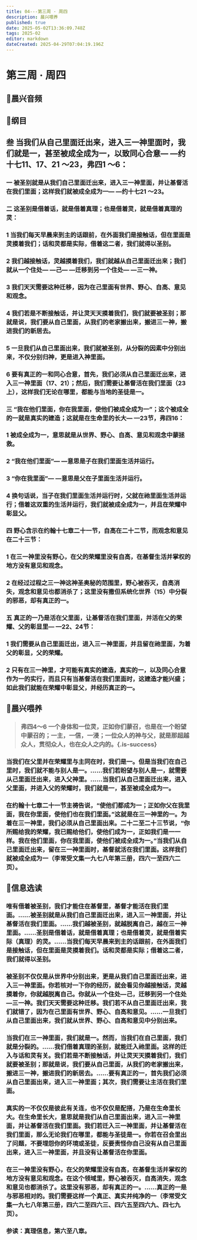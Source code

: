 ```yaml
---
title: 04---第三周 · 周四
description: 晨兴喂养
published: true
date: 2025-05-02T13:36:09.748Z
tags: 2025-02
editor: markdown
dateCreated: 2025-04-29T07:04:19.196Z
---
```


# 第三周 · 周四
## 🎵晨兴音频

## 📖纲目

## 叁   当我们从自己里面迁出来，进入三一神里面时，我们就是一，甚至被成全成为一，以致同心合意— —约十七11、17、21 ～23，弗四1 ～6：

### 一   被圣别就是从我们自己里面迁出来，进入三一神里面，并让基督活在我们里面；这样我们就被成全成为一— —约十七21 ～23。

### 二   这圣别是借着话，就是借着真理；也是借着灵，就是借着真理的灵：

### 1   当我们每天早晨来到主的话跟前，在外面我们是接触话，但在里面是灵摸着我们；话和灵都是实际，借着这二者，我们就得以圣别。

### 2   我们越接触话，灵越摸着我们，我们就越从自己里面迁出来；我们就从一个住处— —己— —迁移到另一个住处— —三一神。

### 3   我们天天需要这种迁移，因为在己里面有世界、野心、自高、意见和观念。

### 4   我们若是不断接触话，并让灵天天摸着我们，我们就要被圣别；那就是说，我们要从自己里面，从我们的老家搬出来，搬进三一神，搬进我们的新居去。

### 5   一旦我们从自己里面出来，我们就被圣别，从分裂的因素中分别出来，不仅分别归神，更是进入神里面。

### 6   要有真正的一和同心合意，首先，我们必须从自己里面迁出来，进入三一神里面（17、21）；然后，我们需要让基督活在我们里面（23上），这样我们无论在哪里，都能与当地的圣徒是一。

### 三   “我在他们里面，你在我里面，使他们被成全成为一”；这个被成全的一就是真实的建造；这就是在生命里的长大— —23节，弗四16：

### 1   被成全成为一，意思就是从世界、野心、自高、意见和观念中蒙拯救。

### 2   “我在他们里面”— —意思是子在我们里面生活并运行。

### 3   “你在我里面”— —意思是父在子里面生活并运行。

### 4   换句话说，当子在我们里面生活并运行时，父就在祂里面生活并运行；借着这双重的生活并运行，我们就被成全成为一，并且在荣耀中彰显父。

### 四   野心含示在约翰十七章二十一节，自高在二十二节，而观念和意见在二十三节：

### 1   在三一神里没有野心，在父的荣耀里没有自高，在基督生活并掌权的地方没有意见和观念。

### 2   在经过过程之三一神这神圣奥秘的范围里，野心被吞灭，自高消失，观念和意见也都消杀了；这里没有撒但系统化世界（15）中分裂的邪恶，却有真正的一。

### 五   真正的一乃是活在父里面，让基督活在我们里面，并活在父的荣耀、父的彰显里— —22、24节：

### 1   我们需要从自己里面迁出，进入三一神里面，并且留在祂里面，为着父的彰显，父的荣耀。

### 2   只有在三一神里，才可能有真实的建造，真实的一，以及同心合意作为一的实行，而且只有当基督活在我们里面时，这建造才能兴盛；如此我们就能在荣耀中彰显父，并经历真正的一。

## 📖晨兴喂养

>### 弗四4～6    一个身体和一位灵，正如你们蒙召，也是在一个盼望中蒙召的；一主，一信，一浸；一位众人的神与父，就是那超越众人，贯彻众人，也在众人之内的。{.is-success}

### 当我们在父里并在荣耀里与主同在时，我们是一。但是当我们在自己里时，我们就不能与别人是一。……我们若盼望与别人是一，就需要从己里面迁出来，进入父神里。……当我们从自己里面迁出来，进入父里面，并进入父的荣耀时，我们就是一，甚至被成全成为一。

### 在约翰十七章二十一节主祷告说，“使他们都成为一；正如你父在我里面，我在你里面，使他们也在我们里面。”这就是在三一神里的一。为着在三一神里，我们必须从自己里面出来。二十二至二十三节说，“你所赐给我的荣耀，我已赐给他们，使他们成为一，正如我们是一一样。我在他们里面，你在我里面，使他们被成全成为一。”当我们从自己里面迁出来，留在三一神里面时，基督就活在我们里面。这样我们就被成全成为一（李常受文集一九七八年第三册，四六一至四六二页）。

## 📖信息选读

### 唯有借着被圣别，我们才能住在基督里，基督才能活在我们里面。……被圣别就是从我们自己里面迁出来，进入三一神里面，并让基督活在我们里面。……我们越被圣别，就越脱离自己，越在三一神里面。……圣别是借着话，就是借着真理；也是借着灵，就是借着实际（真理）的灵。……当我们每天早晨来到主的话跟前，在外面我们是接触话，但在里面是灵摸着我们。话和灵都是实际；借着这二者，我们就得以圣别。

### 被圣别不仅仅是从世界中分别出来，更是从我们自己里面迁出来，进入三一神里面。你若核对一下你的经历，就会看见你越接触话，灵越摸着你，你就越脱离自己。你就从一个住处—己，迁移到另一个住处—三一神。我们天天需要这种迁移。我们若不从自己里面迁出来，我们就错了，因为在己里面有世界、野心、自高和意见。……一旦我们从自己里面出来，我们就从世界、野心、自高和意见中分别出来。

### 当我们在三一神里面，我们就是一。然而，当我们在自己里面，我们就是分裂的。……我们借着真理的圣别，就能迁入祂里面。这样的迁入与话和灵有关。我们若是不断接触话，并让灵天天摸着我们，我们就要被圣别；那就是说，我们要从自己里面，从我们的老家搬出来，搬进三一神，搬进我们的新居去。……要有真正的一，首先我们必须从自己里面出来，进入三一神里面；其次，我们需要让主活在我们里面。

### 真实的一不仅仅是彼此有关连，也不仅仅是配搭，乃是在生命里长大。在生命里长大，意思就是我们从自己里面出来，进入三一神里面，并让基督活在我们里面。我们若迁入三一神里面，并让基督活在我们里面，那么无论我们在哪里，都能与圣徒是一。你若在召会里出了问题，不要埋怨你的环境或圣徒，反要责怪你自己没有从自己里面出来，进入三一神里面，并且没有让基督活在你里面。

### 在三一神里没有野心，在父的荣耀里没有自高，在基督生活并掌权的地方没有意见和观念。在这个领域里，野心被吞灭，自高消失，观念和意见也都消杀了。这里没有邪恶，却有真正的一。……真正的一是与邪恶相对的。我们需要这样一个真正、真实并纯净的一（李常受文集一九七八年第三册，四六二至四六三、四六五至四六九、四七九页）。

### 参读：真理信息，第六至八章。
<!-- Google tag (gtag.js) -->
<script async src="https://www.googletagmanager.com/gtag/js?id=G-1P8709Z16T"></script>
<script>
  window.dataLayer = window.dataLayer || [];
  function gtag(){dataLayer.push(arguments);}
  gtag('js', new Date());

  gtag('config', 'G-1P8709Z16T');
</script>